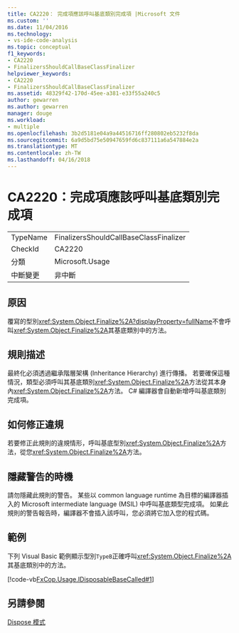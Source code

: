 ```yaml
---
title: CA2220： 完成項應該呼叫基底類別完成項 |Microsoft 文件
ms.custom: ''
ms.date: 11/04/2016
ms.technology:
- vs-ide-code-analysis
ms.topic: conceptual
f1_keywords:
- CA2220
- FinalizersShouldCallBaseClassFinalizer
helpviewer_keywords:
- CA2220
- FinalizersShouldCallBaseClassFinalizer
ms.assetid: 48329f42-170d-45ee-a381-e33f55a240c5
author: gewarren
ms.author: gewarren
manager: douge
ms.workload:
- multiple
ms.openlocfilehash: 3b2d5181e04a9a44516716ff280802eb5232f8da
ms.sourcegitcommit: 6a9d5bd75e50947659fd6c837111a6a547884e2a
ms.translationtype: MT
ms.contentlocale: zh-TW
ms.lasthandoff: 04/16/2018
---
```

# <a name="ca2220-finalizers-should-call-base-class-finalizer"></a>CA2220：完成項應該呼叫基底類別完成項
|||  
|-|-|  
|TypeName|FinalizersShouldCallBaseClassFinalizer|  
|CheckId|CA2220|  
|分類|Microsoft.Usage|  
|中斷變更|非中斷|  
  
## <a name="cause"></a>原因  
 覆寫的型別<xref:System.Object.Finalize%2A?displayProperty=fullName>不會呼叫<xref:System.Object.Finalize%2A>其基底類別中的方法。  
  
## <a name="rule-description"></a>規則描述  
 最終化必須透過繼承階層架構 (Inheritance Hierarchy) 進行傳播。 若要確保這種情況，類型必須呼叫其基底類別<xref:System.Object.Finalize%2A>方法從其本身內<xref:System.Object.Finalize%2A>方法。 C# 編譯器會自動新增呼叫基底類別完成項。  
  
## <a name="how-to-fix-violations"></a>如何修正違規  
 若要修正此規則的違規情形，呼叫基底型別<xref:System.Object.Finalize%2A>方法，從您<xref:System.Object.Finalize%2A>方法。  
  
## <a name="when-to-suppress-warnings"></a>隱藏警告的時機  
 請勿隱藏此規則的警告。 某些以 common language runtime 為目標的編譯器插入的 Microsoft intermediate language (MSIL) 中呼叫基底類型完成項。 如果此規則的警告報告時，編譯器不會插入該呼叫，您必須將它加入您的程式碼。  
  
## <a name="example"></a>範例  
 下列 Visual Basic 範例顯示型別`TypeB`正確呼叫<xref:System.Object.Finalize%2A>其基底類別中的方法。  
  
 [!code-vb[FxCop.Usage.IDisposableBaseCalled#1](../code-quality/codesnippet/VisualBasic/ca2220-finalizers-should-call-base-class-finalizer_1.vb)]  
  
## <a name="see-also"></a>另請參閱  
 [Dispose 模式](/dotnet/standard/design-guidelines/dispose-pattern)